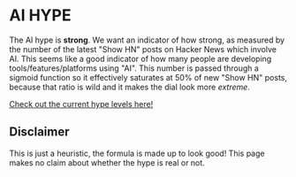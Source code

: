# AI HYPE

The AI hype is **strong**. We want an indicator of how strong, as measured by the number of the latest "Show HN" posts on Hacker News which involve AI. This seems like a good indicator of how many people are developing tools/features/platforms using "AI". This number is passed through a sigmoid function so it effectively saturates at 50% of new "Show HN" posts, because that ratio is wild and it makes the dial look more _extreme_.

[Check out the current hype levels here!](https://byronicalpatrick.github.io/ai-hype/)

## Disclaimer

This is just a heuristic, the formula is made up to look good! This page makes no claim about whether the hype is real or not.
